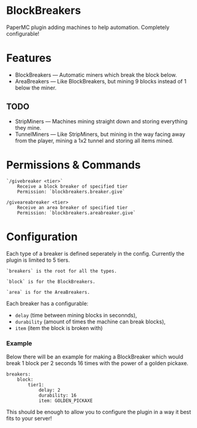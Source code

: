 # BlockBreakers
PaperMC plugin adding machines to help automation. Completely configurable!

# Features
- BlockBreakers ⁠— Automatic miners which break the block below.
- AreaBreakers  ⁠— Like BlockBreakers, but mining 9 blocks instead of 1 below the miner.
## TODO
- StripMiners   — Machines mining straight down and storing everything they mine.
- TunnelMiners  ⁠— Like StripMiners, but mining in the way facing away from the player, mining a 1x2 tunnel and storing all items mined.

# Permissions & Commands
```
`/givebreaker <tier>`
    Receive a block breaker of specified tier 
    Permission: `blockbreakers.breaker.give`
```
```
/giveareabreaker <tier>
    Receive an area breaker of specified tier 
    Permission: `blockbreakers.areabreaker.give`
```
# Configuration
Each type of a breaker is defined seperately in the config.
Currently the plugin is limited to 5 tiers.

```
`breakers` is the root for all the types.
```
```
`block` is for the BlockBreakers.
```
```
`area` is for the AreaBreakers.
```

Each breaker has a configurable:
- `delay`       (time between mining blocks in seconnds),
- `durability`  (amount of times the machine can break blocks),
- `item`        (item the block is broken with)

### Example
Below there will be an example for making a BlockBreaker which would break 1 block per 2 seconds 16 times with the power of a golden pickaxe.

```
breakers:
	block:
		tier1:
			delay: 2
			durability: 16
			item: GOLDEN_PICKAXE
```
This should be enough to allow you to configure the plugin in a way it best fits to your server!
